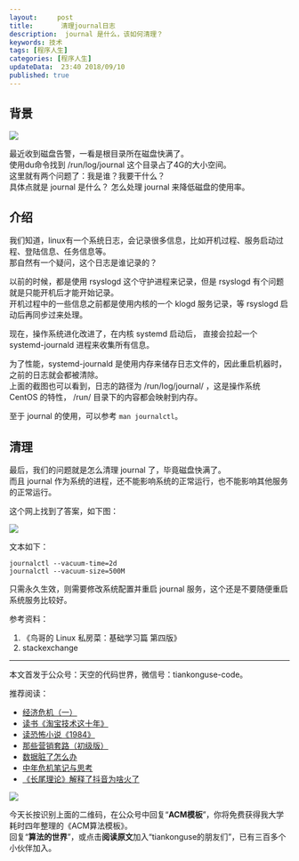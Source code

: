 ```yaml
---   
layout:     post  
title:       清理journal日志  
description:  journal 是什么，该如何清理？      
keywords: 技术 
tags: [程序人生]  
categories: [程序人生]  
updateData:  23:40 2018/09/10   
published: true   
---  
```



## 背景



![](//res2018.tiankonguse.com/images/2018/09/disk-journal.png)   


最近收到磁盘告警，一看是根目录所在磁盘快满了。  
使用du命令找到 /run/log/journal 这个目录占了4G的大小空间。  
这里就有两个问题了：我是谁？我要干什么？  
具体点就是 journal 是什么？ 怎么处理 journal 来降低磁盘的使用率。  


## 介绍




我们知道，linux有一个系统日志，会记录很多信息，比如开机过程、服务启动过程、登陆信息、任务信息等。  
那自然有一个疑问，这个日志是谁记录的？    


以前的时候，都是使用 rsyslogd 这个守护进程来记录，但是 rsyslogd 有个问题就是只能开机后才能开始记录。  
开机过程中的一些信息之前都是使用内核的一个 klogd 服务记录，等 rsyslogd 启动后再同步过来处理。  


现在，操作系统进化改进了，在内核 systemd 启动后， 直接会拉起一个 systemd-journald 进程来收集所有信息。  


为了性能，systemd-journald 是使用内存来储存日志文件的，因此重启机器时，之前的日志就会都被清除。  
上面的截图也可以看到，日志的路径为 /run/log/journal/ ，这是操作系统 CentOS 的特性， /run/ 目录下的内容都会映射到内存。  


至于 journal 的使用，可以参考 `man journalctl`。  


## 清理


最后，我们的问题就是怎么清理 journal 了，毕竟磁盘快满了。  
而且 journal 作为系统的进程，还不能影响系统的正常运行，也不能影响其他服务的正常运行。  


这个网上找到了答案，如下图：



![](//res2018.tiankonguse.com/images/2018/09/clear-journal.png)   


文本如下：  


```
journalctl --vacuum-time=2d
journalctl --vacuum-size=500M
```


只需永久生效，则需要修改系统配置并重启 journal 服务，这个还是不要随便重启系统服务比较好。  


参考资料：  
1. 《鸟哥的 Linux 私房菜：基础学习篇 第四版》  
2. stackexchange  





---


本文首发于公众号：天空的代码世界，微信号：tiankonguse-code。  


推荐阅读：  


* [经济危机（一）](https://mp.weixin.qq.com/s/hxO7oR8cLljSClYS-yE6pw)   
* [读书《淘宝技术这十年》](https://mp.weixin.qq.com/s/IeOQGh22U_1TPrf6sYYTkQ)  
* [读恐怖小说《1984》](https://mp.weixin.qq.com/s/q7HL5o_R5cqJc0b9Ll7EMw)    
* [那些营销套路（初级版）](https://mp.weixin.qq.com/s/xdvqZo9ll6kaL66Cdx)   
* [数据脏了怎么办](https://mp.weixin.qq.com/s/Blw4yxmIsE51dzzbNcfFbg)    
* [中年危机笔记与思考](https://mp.weixin.qq.com/s/dFzDtZS0JN6hhpc1DF-e_g)     
* [《长尾理论》解释了抖音为啥火了](https://mp.weixin.qq.com/s/sFWtMYj_WOKdgjolo7T56A)  



![](//res2018.tiankonguse.com/images/tiankonguse-support.png)   


今天长按识别上面的二维码，在公众号中回复“**ACM模板**”，你将免费获得我大学耗时四年整理的《ACM算法模板》。  
回复“**算法的世界**”，或点击**阅读原文**加入“tiankonguse的朋友们”，已有三百多个小伙伴加入。  



